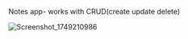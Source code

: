 Notes app- works with CRUD(create update delete) 

![Screenshot_1749210986](https://github.com/user-attachments/assets/e99f89d5-27c9-44d7-9923-a1b508ae624b)
